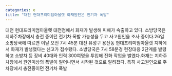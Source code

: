 ```yaml
---
categories: e
title: "대전 현대프리미엄아울렛 화재원인은 전기차 폭발"
---
```

대전 현대프리미엄아울렛 대전점에서 화재가 발생해 피해가 속출하고 있다. 소방당국은 지하주차장에서 충전 중이던 전기차 폭발 가능성을 두고 사고원인을 조사 중이다.26일 소방당국에 따르면 이날 오전 7시 45분 대전 유성구 용산동 현대프리미엄아울렛 지하에서 화재가 발생했다는 신고가 접수됐다. 소방당국은 7시 58분경 현장대응 2단계를 발령하고 소방차 등 장비 40대와 인력 300여명을 투입해 진화 작업을 벌였다.화재는 지하주차장에서 원인미상의 폭발이 일어나면서 시작된 것으로 알려졌다. 특히 사고원인으로 주차장에서 충전중이던 전기차 폭발